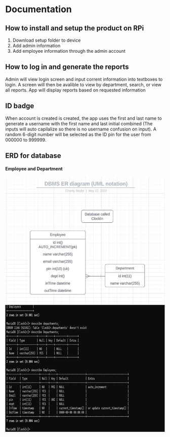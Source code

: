 # Documentation

## How to install and setup the product on RPi

<ol>
  <li>Download setup folder to device</li>
  <li>Add admin information</li>
  <li>Add employee information through the admin account</li>
</ol>

## How to log in and generate the reports

<p>Admin will view login screen and input corrent information into textboxes to login. A screen will then be avalible to view by department, search, or view all reports. App will display reports based on requested information</p>

## ID badge

<p>When account is created is created, the app uses the first and last name to generate a username with the first name and last initial combined (The inputs will auto capilalize so there is no username confusion on input). A random 6-digit number will be selected as the ID pin for the user from 000000 to 999999.</p>

## ERD for database

#### Employee and Department
<img src="https://github.com/SICTC-CS/web-app-final-ethan-alex-charity-matthew-nick/blob/main/img/database.png" height="400px">
<img src="https://github.com/SICTC-CS/web-app-final-ethan-alex-charity-matthew-nick/blob/main/img/databse%203.png" height="400px">
